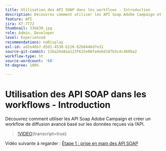 ```yaml
---
title: Utilisation des API SOAP dans les workflows - Introduction
description: Découvrez comment utiliser les API Soap Adobe Campaign et créer un workflow de diffusion avancé basé sur les données reçues via l’API.
feature: API
jira: KT-7772
thumbnail: 336639.jpg
role: Admin, Developer
level: Experienced
recommendations: noDisplay
exl-id: ad2e46b7-d5d1-4530-b126-62b8446d7e31
source-git-commit: 116a24a8aa123f615e08fa4ebd187b3c4c460ba2
workflow-type: ht
source-wordcount: '68'
ht-degree: 100%

---
```


# Utilisation des API SOAP dans les workflows - Introduction

Découvrez comment utiliser les API Soap Adobe Campaign et créer un workflow de diffusion avancé basé sur les données reçues via l’API.

>[!VIDEO](https://video.tv.adobe.com/v/336639?quality=12&learn=on){transcript=true}

Vidéo suivante à regarder : [Étape 1 : prise en main des API SOAP](/help/tutorial-use-soap-apis/get-started-with-soap-apis.md)
